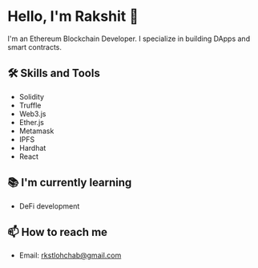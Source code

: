 # Hello, I'm Rakshit 👋

I'm an Ethereum Blockchain Developer. I specialize in building DApps and smart contracts.

## 🛠️ Skills and Tools

- Solidity
- Truffle
- Web3.js
- Ether.js
- Metamask
- IPFS
- Hardhat
- React

## 📚 I'm currently learning

- DeFi development

## 📫 How to reach me

- Email: rkstlohchab@gmail.com

